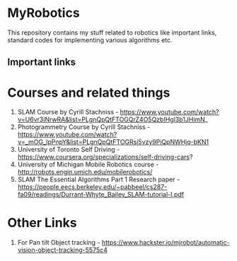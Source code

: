 # MyRobotics
This repository contains my stuff related to robotics like important links, standard codes for implementing various algorithms etc.

## Important links
# Courses and related things
1. SLAM Course by Cyrill Stachniss - https://www.youtube.com/watch?v=U6vr3iNrwRA&list=PLgnQpQtFTOGQrZ4O5QzbIHgl3b1JHimN_
2. Photogrammetry Course by Cyrill Stachniss - https://www.youtube.com/watch?v=_mOG_lpPnpY&list=PLgnQpQtFTOGRsi5vzy9PiQpNWHjq-bKN1
3. University of Toronto Self Driving - https://www.coursera.org/specializations/self-driving-cars?
4. University of Michigan Mobile Robotics course - http://robots.engin.umich.edu/mobilerobotics/
5. SLAM The Essential Algorithms Part 1 Research paper - https://people.eecs.berkeley.edu/~pabbeel/cs287-fa09/readings/Durrant-Whyte_Bailey_SLAM-tutorial-I.pdf

# Other Links
1. For Pan tilt Object tracking - https://www.hackster.io/mjrobot/automatic-vision-object-tracking-5575c4
